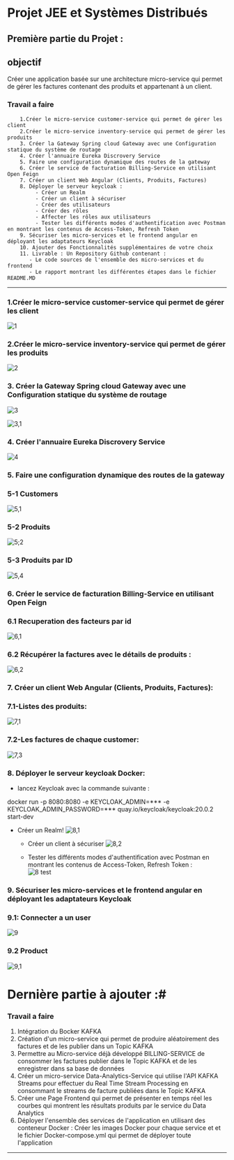# Projet JEE et Systèmes Distribués #
## Première partie du Projet : ##
## objectif ##
   Créer une application basée sur une architecture micro-service qui permet de gérer les factures contenant des produits et appartenant à un client.
 ### Travail a faire ###

        1.Créer le micro-service customer-service qui permet de gérer les client
        2.Créer le micro-service inventory-service qui permet de gérer les produits
        3. Créer la Gateway Spring cloud Gateway avec une Configuration statique du système de routage
        4. Créer l'annuaire Eureka Discrovery Service
        5. Faire une configuration dynamique des routes de la gateway
        6. Créer le service de facturation Billing-Service en utilisant Open Feign
        7. Créer un client Web Angular (Clients, Produits, Factures)
        8. Déployer le serveur keycloak :
             - Créer un Realm
             - Créer un client à sécuriser
             - Créer des utilisateurs
             - Créer des rôles
             - Affecter les rôles aux utilisateurs
             - Tester les différents modes d'authentification avec Postman en montrant les contenus de Access-Token, Refresh Token 
        9. Sécuriser les micro-services et le frontend angular en déployant les adaptateurs Keycloak
        10. Ajouter des Fonctionnalités supplémentaires de votre choix
        11. Livrable : Un Repository Github contenant :
           - Le code sources de l'ensemble des micro-services et du frontend
           - Le rapport montrant les différentes étapes dans le fichier README.MD
------------------------------------------------------------------------------------------------

### 1.Créer le micro-service customer-service qui permet de gérer les client
![1](https://user-images.githubusercontent.com/63524598/209022378-8f2c7fd0-2373-46b8-89e7-ab1a4c3b3eea.PNG)

### 2.Créer le micro-service inventory-service qui permet de gérer les produits
![2](https://user-images.githubusercontent.com/63524598/209022431-5ab3ede5-eaf5-4c34-92ec-9e5cf64fa18d.PNG)

### 3. Créer la Gateway Spring cloud Gateway avec une Configuration statique du système de routage
![3](https://user-images.githubusercontent.com/63524598/209027071-b2f50f49-8cd5-42cc-8152-dab1ae5edcf3.PNG)

![3,1](https://user-images.githubusercontent.com/63524598/209027215-3dfce026-6abb-4621-920e-66425d8c2798.PNG)

### 4. Créer l'annuaire Eureka Discrovery Service
![4](https://user-images.githubusercontent.com/63524598/209027247-18977234-f5b1-4da1-8c36-383c8f307394.PNG)

### 5. Faire une configuration dynamique des routes de la gateway

   ### 5-1 Customers 
![5,1](https://user-images.githubusercontent.com/63524598/209027375-299721e9-fa4d-42fe-b04f-a011f1f564e3.PNG)

   ### 5-2 Produits
![5;2](https://user-images.githubusercontent.com/63524598/209027466-d7107ed2-2277-491e-8fba-577edf4b038d.PNG)

   ### 5-3 Produits par ID
   ![5,4](https://user-images.githubusercontent.com/63524598/209027571-10fb1035-0800-4551-ae1c-00625b672257.PNG)

### 6. Créer le service de facturation Billing-Service en utilisant Open Feign

### 6.1  Recuperation des facteurs par id 
![6,1](https://user-images.githubusercontent.com/63524598/209027673-96a26df5-49e5-4a05-937b-8d249ffa38e9.PNG)

### 6.2	Récupérer la factures avec le détails de produits : 
![6,2](https://user-images.githubusercontent.com/63524598/209027715-4e0c5941-1145-4800-844c-d0dcaa745a7b.PNG)

### 7. Créer un client Web Angular (Clients, Produits, Factures):

  ### 7.1-Listes des produits:
![7,1](https://user-images.githubusercontent.com/63524598/209027779-8dd06a19-09af-43aa-8b8c-8227564abf80.PNG)

 ### 7.2-Les factures de chaque customer:
![7,3](https://user-images.githubusercontent.com/63524598/209027833-e397bb11-6e52-4e5b-b83a-eaffff8c134e.PNG)

### 8. Déployer le serveur keycloak Docker:
   - lancez Keycloak avec la commande suivante :
   
   docker run -p 8080:8080 -e KEYCLOAK_ADMIN=*** -e KEYCLOAK_ADMIN_PASSWORD=*** quay.io/keycloak/keycloak:20.0.2 start-dev
   
   - Créer un Realm!
   ![8,1](https://user-images.githubusercontent.com/63524598/209029140-f001a063-d32b-44c1-916f-a2a1eb7250e1.PNG)

     - Créer un client à sécuriser
![8,2](https://user-images.githubusercontent.com/63524598/209029183-1f4a57a0-6680-413a-9b9a-82c583e4feda.PNG)

     - Tester les différents modes d'authentification avec Postman en montrant les contenus de Access-Token, Refresh Token :     
   ![8 test](https://user-images.githubusercontent.com/63524598/209029190-fdb4509b-938e-4319-9a8c-babd011a51ff.PNG)

### 9. Sécuriser les micro-services et le frontend angular en déployant les adaptateurs Keycloak

### 9.1: Connecter a un user 

![9](https://user-images.githubusercontent.com/63524598/209029307-c9bf8454-c4c8-4372-a730-353265dce38b.PNG)

### 9.2 Product 
![9,1](https://user-images.githubusercontent.com/63524598/209029337-9defd00e-39fb-415c-b136-4b8f5509c8ee.PNG)

# Dernière partie à ajouter :#
 ### Travail a faire ###
1. Intégration du Bocker KAFKA
2. Création d'un micro-service qui permet de produire aléatoirement des factures et de les publier dans un Topic KAFKA
3. Permettre au Micro-service déjà développé BILLING-SERVICE de consommer les factures publier dans le Topic KAFKA et de les enregistrer dans sa base de données
4. Créer un micro-service Data-Analytics-Service qui utilise l'API KAFKA Streams pour effectuer du Real Time Stream Processing en consommant le streams de facture publiées dans le Topic KAFKA
5. Créer une Page Frontend qui permet de présenter en temps réel les courbes qui montrent les résultats produits par le service du Data Analytics
6. Déployer l'ensemble des services de l'application en utilisant des conteneur Docker : Créer les images Docker pour chaque service et et le fichier Docker-compose.yml qui permet de déployer toute l'application
------------------------------------------------------------------------------------------------
